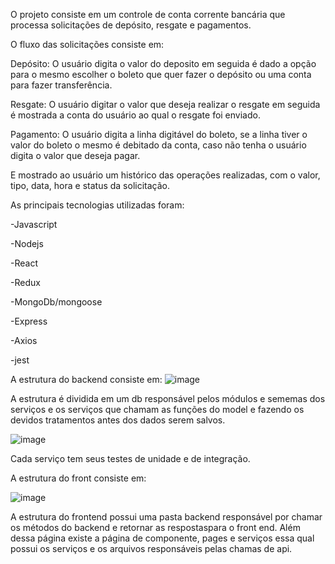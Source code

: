 O projeto consiste em um controle de conta corrente bancária que processa solicitações de depósito, resgate e pagamentos. 

O fluxo das solicitações consiste em: 

Depósito:  O usuário digita o valor do deposito em seguida é dado a opção para o mesmo escolher o boleto que quer fazer o depósito ou uma conta para fazer transferência. 

 Resgate: O usuário digitar o valor que deseja realizar o resgate em seguida é mostrada a conta do usuário ao qual o resgate foi enviado. 

Pagamento: O usuário digita a linha digitável do boleto, se a linha tiver o valor do boleto o mesmo é debitado da conta, caso não tenha o usuário digita o valor que deseja pagar. 

 

E mostrado ao usuário um histórico das operações realizadas, com o valor, tipo, data, hora e status da solicitação. 

 

As principais tecnologias utilizadas foram: 

-Javascript 

-Nodejs 

-React 

-Redux 

-MongoDb/mongoose

-Express

-Axios

-jest

A estrutura do backend consiste em:
![image](https://user-images.githubusercontent.com/18398837/114958998-8c0ebd00-9e3a-11eb-983e-26ca25885d32.png)

A estrutura é dividida em um db responsável pelos módulos e sememas dos serviços e os serviços que chamam as funções do model e fazendo os devidos tratamentos antes dos dados serem salvos.

![image](https://user-images.githubusercontent.com/18398837/114959151-d98b2a00-9e3a-11eb-8588-549086b789ef.png)

Cada serviço tem seus testes de unidade e de integração. 

A estrutura do front consiste em:

![image](https://user-images.githubusercontent.com/18398837/114959379-528a8180-9e3b-11eb-8131-2e17fdd84f44.png)

A estrutura do frontend possui uma pasta backend responsável por chamar os métodos do backend  e retornar as respostaspara o front end. Além dessa página existe a página de componente, pages e serviços essa qual possui os serviços e os arquivos responsáveis pelas chamas de api. 


